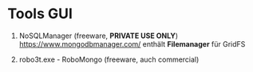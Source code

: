 Tools GUI
=========

1. NoSQLManager (freeware, **PRIVATE USE ONLY**) https://www.mongodbmanager.com/	enthält **Filemanager** für GridFS

2. robo3t.exe - RoboMongo (freeware, auch commercial)